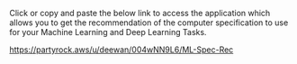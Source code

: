 Click or copy and paste the below link to access the application which allows you to get the recommendation of the computer specification to use for your Machine Learning and Deep Learning Tasks.

https://partyrock.aws/u/deewan/004wNN9L6/ML-Spec-Rec
